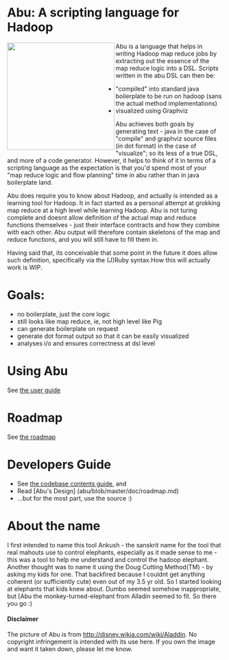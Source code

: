 Abu: A scripting language for Hadoop
=====================================
<img src="http://github.com/vinodkd/abu/raw/master/doc/abu.jpg" align="left" width="250" height="250"/> Abu is a language that helps in writing Hadoop map reduce jobs by extracting out the essence of the map reduce logic into a DSL.
Scripts written in the abu DSL can then be:

- "compiled" into standard java boilerplate to be run on hadoop (sans the actual method implementations)
- visualized using Graphviz
    
Abu achieves both goals by generating text - java in the case of "compile" and graphviz source files (in dot format) in the case of "visualize"; so its less of a true DSL, and more of a code generator. However, it helps to think of it in terms of a scripting language as the expectation is that you'd spend most of your "map reduce logic and flow planning" time in abu rather than in java boilerplate land.

Abu does require you to know about Hadoop, and actually is intended as a learning tool for Hadoop. It in fact started as a personal attempt at grokking map reduce at a high level while learning Hadoop. Abu is not turing complete and doesnt allow definition of the actual map and reduce functions themselves - just their interface contracts and how they combine with each other. Abu output will therefore contain skeletons of the map and reduce functions, and you will still have to fill them in.

Having said that, its conceivable that some point in the future it does allow such definition, specifically via the (J)Ruby syntax.How this will actually work is  WIP.

Goals:
======
- no boilerplate, just the core logic
- still looks like map reduce, ie, not high level like Pig
- can generate boilerplate on request
- generate dot format output so that it can be easily visualized
- analyses i/o and ensures correctness at dsl level


Using Abu
===========
See [the user guide](abu/blob/master/doc/guide.md)

Roadmap
=======
See [the roadmap](abu/blob/master/doc/roadmap.md)

Developers Guide
=================
   - See [the codebase contents guide](abu/blob/master/CONTENTS.md), and 
   - Read [Abu's Design] (abu/blob/master/doc/roadmap.md)
   - ...but for the most part, use the source :)

About the name
==============
I first intended to name this tool Ankush - the sanskrit name for the tool that real mahouts use to control elephants, especially as it made sense to me - this was a tool to help me understand and control the hadoop elephant. Another thought was to name it using the Doug Cutting Method(TM) - by asking my kids for one. That backfired because I couldnt get anything coherent (or sufficiently cute) even out of my 3.5 yr old. 
So I started looking at elephants that kids knew about. Dumbo seemed somehow inappropriate, but [Abu the monkey-turned-elephant from Alladin seemed to fit. So there you go :)

#### Disclaimer
The picture of Abu is from http://disney.wikia.com/wiki/Aladdin. No copyright infringement is intended with its use here. If you own the image and want it taken down, please let me know.